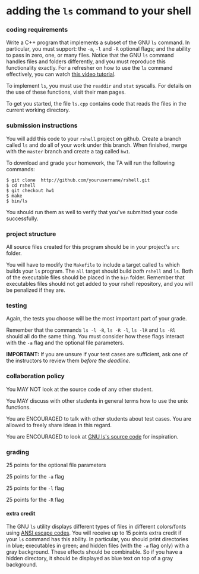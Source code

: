 # adding the `ls` command to your shell

### coding requirements

Write a C++ program that implements a subset of the GNU `ls` command.  In particular, you must support: the `-a`, `-l` and `-R` optional flags; and the ability to pass in zero, one, or many files.  Notice that the GNU `ls` command handles files and folders differently, and you must reproduce this functionality exactly.  For a refresher on how to use the `ls` command effectively, you can watch [this video tutorial](https://izbicki.me/blog/videoguide-for-github-vim-bash.html#ls).

To implement `ls`, you must use the `readdir` and `stat` syscalls.  For details on the use of these functions, visit their man pages.

To get you started, the file `ls.cpp` contains code that reads the files in the current working directory.  

### submission instructions

You will add this code to your `rshell` project on github.  Create a branch called `ls` and do all of your work under this branch.  When finished, merge with the `master` branch and create a tag called `hw1`.

To download and grade your homework, the TA will run the following commands:

```
$ git clone  http://github.com/yourusername/rshell.git
$ cd rshell
$ git checkout hw1
$ make
$ bin/ls
```

You should run them as well to verify that you've submitted your code successfully.

### project structure

All source files created for this program should be in your project's `src` folder.  

You will have to modify the `Makefile` to include a target called `ls` which builds your `ls` program.  The `all` target should build *both* `rshell` and `ls`.  Both of the executable files should be placed in the `bin` folder.  Remember that executables files should not get added to your rshell repository, and you will be penalized if they are.

### testing

Again, the tests you choose will be the most important part of your grade.  

Remember that the commands `ls -l -R`, `ls -R -l`, `ls -lR` and `ls -Rl` should all do the same thing.  You must consider how these flags interact with the `-a` flag and the optional file parameters.

**IMPORTANT:** If you are unsure if your test cases are sufficient, ask one of the instructors to review them *before the deadline*.

### collaboration policy

You MAY NOT look at the source code of any other student.

You MAY discuss with other students in general terms how to use the unix functions.

You are ENCOURAGED to talk with other students about test cases.
You are allowed to freely share ideas in this regard.

You are ENCOURAGED to look at [GNU ls's source code](https://www.gnu.org/software/coreutils/) for inspiration.

### grading

25 points for the optional file parameters

25 points for the `-a` flag

25 points for the `-l` flag

25 points for the `-R` flag

#### extra credit

The GNU `ls` utility displays different types of files in different colors/fonts using [ANSI escape codes](https://en.wikipedia.org/wiki/ANSI_escape_code).
You will receive up to 15 points extra credit if your `ls` command has this ability.
In particular, you should print directories in blue; executables in green; and hidden files (with the `-a` flag only) with a gray background.
These effects should be combinable.
So if you have a hidden directory, it should be displayed as blue text on top of a gray background.
